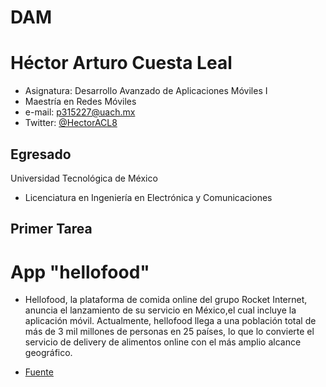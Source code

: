 # DAM

# Héctor Arturo Cuesta Leal
  - Asignatura: Desarrollo Avanzado de Aplicaciones Móviles I
  - Maestría en Redes Móviles
  - e-mail: p315227@uach.mx
  - Twitter: [@HectorACL8](https://twitter.com/HectorACL8)

## Egresado
Universidad Tecnológica de México
- Licenciatura en Ingeniería en Electrónica y Comunicaciones

## Primer Tarea
# App "hellofood"
* Hellofood, la plataforma de comida online del grupo Rocket Internet, anuncia el lanzamiento de su servicio en México,el cual incluye la aplicación móvil. Actualmente, hellofood llega a una población total de más de 3 mil millones de personas en 25 países, lo que lo convierte el servicio de delivery de alimentos online con el más amplio alcance geográfico.

- [Fuente](https://novigo.wordpress.com/2013/04/11/hellofood-llega-a-mexico-comida-a-domicilio-en-el-pais/)
